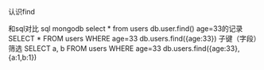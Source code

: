 认识find

和sql对比
sql                                                     mongodb
            select * from users                      db.user.find()
age=33的记录 SELECT * FROM users WHERE age=33        db.users.find({age:33})
子键（字段）筛选 SELECT a, b FROM users WHERE age=33 db.users.find({age:33}, {a:1,b:1})